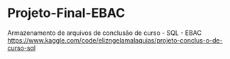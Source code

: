 # Projeto-Final-EBAC
Armazenamento de arquivos de conclusão de curso - SQL - EBAC
https://www.kaggle.com/code/elizngelamalaquias/projeto-conclus-o-de-curso-sql 
